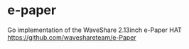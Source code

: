 # e-paper
Go implementation of the WaveShare 2.13inch e-Paper HAT  https://github.com/waveshareteam/e-Paper
